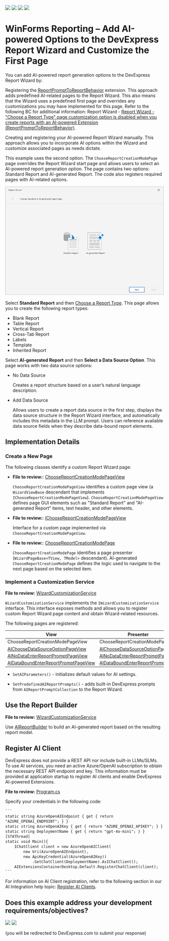 <!-- default badges list -->
![](https://img.shields.io/endpoint?url=https://codecentral.devexpress.com/api/v1/VersionRange/1006952158/25.1.2%2B)
[![](https://img.shields.io/badge/Open_in_DevExpress_Support_Center-FF7200?style=flat-square&logo=DevExpress&logoColor=white)](https://supportcenter.devexpress.com/ticket/details/T1296833)
[![](https://img.shields.io/badge/📖_How_to_use_DevExpress_Examples-e9f6fc?style=flat-square)](https://docs.devexpress.com/GeneralInformation/403183)
[![](https://img.shields.io/badge/💬_Leave_Feedback-feecdd?style=flat-square)](#does-this-example-address-your-development-requirementsobjectives)
<!-- default badges end -->
# WinForms Reporting – Add AI-powered Options to the DevExpress Report Wizard and Customize the First Page 

You can add AI-powered report generation options to the DevExpress Report Wizard by:  

Registering the [ReportPromptToReportBehavior](https://docs.devexpress.com/XtraReports/DevExpress.AIIntegration.WinForms.Reporting.ReportPromptToReportBehavior?v=25.1&p=netframework) extension. This approach adds predefined AI-related pages to the Report Wizard. This also means that the Wizard uses a predefined first page and overrides any customizations you may have implemented for this page. Refer to the following BC for additional information: Report Wizard - [Report Wizard - "Choose a Report Type" page customization option is disabled when you create reports with an AI-powered Extension (ReportPromptToReportBehavior)](https://isc.devexpress.com/internal/ticket/details/t1290568).

Creating and registering your AI-powered Report Wizard manually. This approach allows you to incorporate AI options within the Wizard and customize associated pages as needs dictate. 

This example uses the second option. The `ChooseReportCreationModePage` page overrides the Report Wizard start page and allows users to select an AI-powered report generation option. The page contains two options: Standard Report and AI-generated Report. The code also registers required pages with AI-related options.  

![Report Types](./images/startpage.png)

Select **Standard Report** and then [Choose a Report Type](https://docs.devexpress.com/XtraReports/117397/visual-studio-report-designer/report-wizard/choose-a-report-type). This page allows you to create the following report types: 

* Blank Report
* Table Report
* Vertical Report
* Cross-Tab Report
* Labels
* Template
* Inherited Report

Select **AI-generated Report** and then **Select a Data Source Option**. This page works with two data source options: 

* No Data Source

    Creates a report structure based on a user’s natural language description. 

* Add Data Source

    Allows users to create a report data source in the first step, displays the data source structure in the Report Wizard interface, and automatically includes this metadata in the LLM prompt. Users can reference available data source fields when they describe data-bound report elements. 

## Implementation Details

### Create a New Page

The following classes identify a custom Report Wizard page: 

* **File to review:**: [ChooseReportCreationModePageView](./CS/Customization/ChooseReportCreationModePageView.cs)

    `ChooseReportCreationModePageView` identifies a custom page view (a `WizardViewBase` descendant that implements `IChooseReportCreationModePageView`). `ChooseReportCreationModePageView` defines page GUI elements such as "Standard Report" and "AI-generated Report" items, text header, and other elements. 

* **File to review:**: [IChooseReportCreationModePageView](./CS/Customization/IChooseReportCreationModePageView.cs)

    Interface for a custom page implemented via `ChooseReportCreationModePageView`.  

* **File to review:**: [ChooseReportCreationModePage](./CS/Customization/ChooseReportCreationModePage.cs)    

   `ChooseReportCreationModePage` identifies a page presenter (`WizardPageBase<TView, TModel>` descendant). AI-generated `ChooseReportCreationModePage` defines the logic used to navigate to the next page based on the selected item. 

### Implement a Customization Service 

**File to review:** [WizardCustomizationService](./CS/Customization/WizardCustomizationService.cs)

`WizardCustomizationService` implements the `IWizardCustomizationService` interface. This interface exposes methods and allows you to register custom Report Wizard page content and obtain Wizard-related resources. 

The following pages are registered:

|View|Presenter|
|---|---|
|ChooseReportCreationModePageView|ChooseReportCreationModePage|
|[AIChooseDataSourceOptionPageView](https://docs.devexpress.com/XtraReports/DevExpress.AIIntegration.WinForms.Reporting.Wizard.Views.AIChooseDataSourceOptionPageView)|[AIChooseDataSourceOptionPage](https://docs.devexpress.com/XtraReports/DevExpress.AIIntegration.Reporting.Wizard.Presenters.AIChooseDataSourceOptionPage-1?v=25.1&p=netframework)|
|[AINoDataEnterReportPromptPageView](https://docs.devexpress.com/XtraReports/DevExpress.AIIntegration.WinForms.Reporting.Wizard.Views.AINoDataEnterReportPromptPageView?v=25.1&p=netframework)|[AINoDataEnterReportPromptPage](https://docs.devexpress.com/XtraReports/DevExpress.AIIntegration.Reporting.Wizard.Presenters.AINoDataEnterReportPromptPage-1?v=25.1&p=netframework)|
|[AIDataBoundEnterReportPromptPageView](https://docs.devexpress.com/XtraReports/DevExpress.AIIntegration.WinForms.Reporting.Wizard.Views.AIDataBoundEnterReportPromptPageView?v=25.1&p=netframework)|[AIDataBoundEnterReportPromptPage](https://docs.devexpress.com/XtraReports/DevExpress.AIIntegration.Reporting.Wizard.Presenters.AIDataBoundEnterReportPromptPage-1?v=25.1&p=netframework)|

* `SetAIParameters()` - initializes default values for AI settings. 

* `SetPredefinedAIReportPrompts()` - adds built-in DevExpress prompts from `AIReportPromptCollection` to the Report Wizard. 

## Use the Report Builder 

**File to review:** [WizardCustomizationService](./CS/Customization/WizardCustomizationService.cs)

Use [AIReportBuilder](https://docs.devexpress.com/XtraReports/DevExpress.AIIntegration.WinForms.Reporting.Wizard.AIReportBuilder?v=25.1&p=netframework) to build an AI-generated report based on the resulting report model.  

## Register AI Client

DevExpress does not provide a REST API nor include built-in LLMs/SLMs. To use AI services, you need an active Azure/OpenAI subscription to obtain the necessary REST API endpoint and key. This information must be provided at application startup to register AI clients and enable DevExpress AI-powered Extensions. 

**File to review:** [Program.cs](./CS/Program.cs)

Specify your credentials in the following code:

    ```
    static string AzureOpenAIEndpoint { get { return "AZURE_OPENAI_ENDPOINT"; } }
    static string AzureOpenAIKey { get { return "AZURE_OPENAI_APIKEY"; } }
    static string DeploymentName { get { return "gpt-4o-mini"; } }
    [STAThread]
    static void Main(){
        IChatClient client = new AzureOpenAIClient(
            new Uri(AzureOpenAIEndpoint),
            new ApiKeyCredential(AzureOpenAIKey))
                .GetChatClient(DeploymentName).AsIChatClient(); 
        AIExtensionsContainerDesktop.Default.RegisterChatClient(client);
    ```    


For information on AI Client registration, refer to the following section in our AI Integration help topic: [Register AI Clients](https://docs.devexpress.com/WindowsForms/405151/ai-powered-extensions?v=25.1#register-ai-clients).




<!-- feedback -->
## Does this example address your development requirements/objectives?

[<img src="https://www.devexpress.com/support/examples/i/yes-button.svg"/>](https://www.devexpress.com/support/examples/survey.xml?utm_source=github&utm_campaign=winforms-reporting-add-ai-options-to-report-wizard&~~~was_helpful=yes) [<img src="https://www.devexpress.com/support/examples/i/no-button.svg"/>](https://www.devexpress.com/support/examples/survey.xml?utm_source=github&utm_campaign=winforms-reporting-add-ai-options-to-report-wizard&~~~was_helpful=no)

(you will be redirected to DevExpress.com to submit your response)
<!-- feedback end -->

